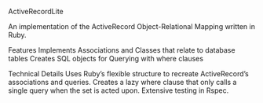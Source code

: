ActiveRecordLite

An implementation of the ActiveRecord Object-Relational Mapping written in Ruby.

Features
Implements Associations and Classes that relate to database tables
Creates SQL objects for Querying with where clauses



Technical Details
Uses Ruby’s flexible structure to recreate ActiveRecord’s associations and queries.
Creates a lazy where clause that only calls a single query when the set is acted upon.
Extensive testing in Rspec.
